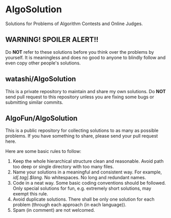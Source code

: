 # AlgoSolution

Solutions for Problems of Algorithm Contests and Online Judges.

## WARNING! SPOILER ALERT!!

Do **NOT** refer to these solutions before you think over the problems by
yourself. It is meaningless and does no good to anyone to blindly follow
and even copy other people's solutions.

## watashi/AlgoSolution

This is a private repository to maintain and share my own solutions.
Do **NOT** send pull request to this repository unless you are fixing some
bugs or submitting similar commits.

## AlgoFun/AlgoSolution

This is a public repository for collecting solutions to as many as possible
problems. If you have something to share, please send your pull request here.

Here are some basic rules to follow:
1. Keep the whole hierarchical structure clean and reasonable. Avoid path
too deep or single directory with too many files.
2. Name your solutions in a meaningful and consistent way. For example,
*$id[.$tag].$lang*. No whitespaces. No long and redundant names.
3. Code in a neat way. Some basic coding conventions should be followed.
Only special solutions for fun, e.g. extremely short solutions, may exempt
this rule.
4. Avoid duplicate solutions. There shall be only one solution for each
problem (through each approach (in each language)).
5. Spam (in comment) are not welcomed.
